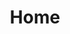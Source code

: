 ---
home: true
title: Home
heroImage: /images/logo.jpg
actions:
  - text: start
    link: /server/
    type: primary
features:
  - title: Simplicity First
    details: Simple and easy-to-use API management tool to easily manage your API
  - title: Intuitive interface
    details: Intuitive user interface makes API management simple and straightforward
  - title:  Cross-platform
    details: getneko runs anywhere Go can compile for Windows, Mac, Linux, ARM, etc.
  - title: private deployment
    details: Your data is always in your own hands, and you don’t need to worry about third-party leaks.
  - title: Teamwork
    details: Support team collaboration, multiple people can jointly maintain and manage API projects
  - title: Continually updated
    details: Continuously updated to always keep up with the latest industry standards
footer: GPL V3 Licensed | Copyright © 2023
---